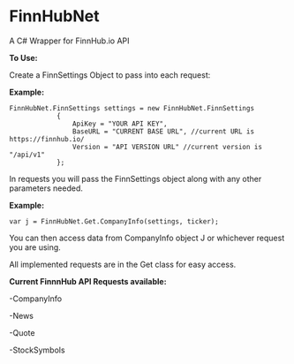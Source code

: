 # FinnHubNet
A C# Wrapper for FinnHub.io API


**To Use:**

Create a FinnSettings Object to pass into each request:

**Example:**

```
FinnHubNet.FinnSettings settings = new FinnHubNet.FinnSettings
            {
                ApiKey = "YOUR API KEY",
                BaseURL = "CURRENT BASE URL", //current URL is https://finnhub.io/
                Version = "API VERSION URL" //current version is "/api/v1"
            };
```


In requests you will pass the FinnSettings object along with any other parameters needed.

**Example:**

```
var j = FinnHubNet.Get.CompanyInfo(settings, ticker);
```
You can then access data from CompanyInfo object J or whichever request you are using.

All implemented requests are in the Get class for easy access.

**Current FinnnHub API Requests available:**

-CompanyInfo

-News

-Quote

-StockSymbols







